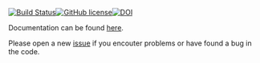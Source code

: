 [![Build Status](https://gitlab.version.fz-juelich.de/jupedsim/jpsreport/badges/develop/build.svg)](https://gitlab.version.fz-juelich.de/JuPedSim/jpsreport/pipelines)[![GitHub license](https://img.shields.io/badge/license-GPL-blue.svg)](https://raw.githubusercontent.com/JuPedSim/jpscore/master/LICENSE)[![DOI](https://zenodo.org/badge/109670242.svg)](https://zenodo.org/badge/latestdoi/109670242)

Documentation  can be found [here](http://jupedsim.github.io/jpsreport/).

Please open a new [issue](https://gitlab.version.fz-juelich.de/jupedsim/jpsreport/issues) if you encouter problems or have found a bug in the code.

